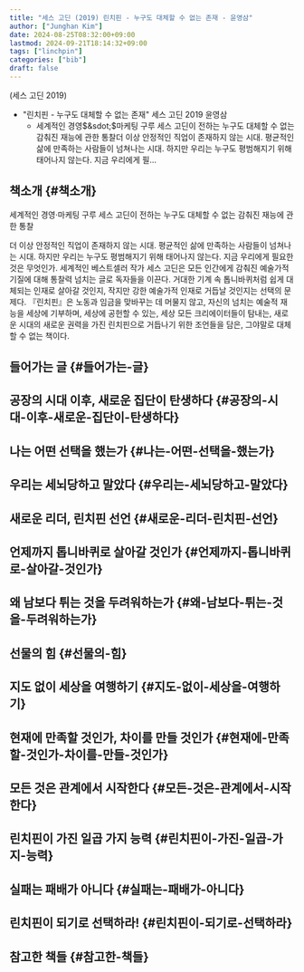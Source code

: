 ```yaml
---
title: "세스 고딘 (2019) 린치핀 - 누구도 대체할 수 없는 존재 - 윤영삼"
author: ["Junghan Kim"]
date: 2024-08-25T08:32:00+09:00
lastmod: 2024-09-21T18:14:32+09:00
tags: ["linchpin"]
categories: ["bib"]
draft: false
---
```


(세스 고딘 2019)

-   "린치핀 - 누구도 대체할 수 없는 존재" 세스 고딘 2019 윤영삼
    -   세계적인 경영$&sdot;$마케팅 구루 세스 고딘이 전하는 누구도 대체할 수 없는 감춰진 재능에 관한 통찰더 이상 안정적인 직업이 존재하지 않는 시대. 평균적인 삶에 만족하는 사람들이 넘쳐나는 시대. 하지만 우리는 누구도 평범해지기 위해 태어나지 않는다. 지금 우리에게 필...


## 책소개 {#책소개}

세계적인 경영·마케팅 구루 세스 고딘이 전하는 누구도 대체할 수 없는 감춰진 재능에 관한 통찰

더 이상 안정적인 직업이 존재하지 않는 시대. 평균적인 삶에 만족하는 사람들이 넘쳐나는 시대. 하지만 우리는 누구도 평범해지기 위해 태어나지 않는다. 지금 우리에게 필요한 것은 무엇인가. 세계적인 베스트셀러 작가 세스 고딘은 모든 인간에게 감춰진 예술가적 기질에 대해 통찰력 넘치는 글로 독자들을 이끈다. 거대한 기계 속 톱니바퀴처럼 쉽게 대체되는 인재로 살아갈 것인지, 작지만 강한 예술가적 인재로 거듭날 것인지는 선택의 문제다. 『린치핀』은 노동과 임금을 맞바꾸는 데 머물지 않고, 자신의 넘치는 예술적 재능을 세상에 기부하며, 세상에 공헌할 수 있는, 세상 모든 크리에이터들이 탐내는, 새로운 시대의 새로운 권력을 가진 린치핀으로 거듭나기 위한 조언들을 담은, 그야말로 대체할 수 없는 책이다.


## 들어가는 글 {#들어가는-글}


## 공장의 시대 이후, 새로운 집단이 탄생하다 {#공장의-시대-이후-새로운-집단이-탄생하다}


## 나는 어떤 선택을 했는가 {#나는-어떤-선택을-했는가}


## 우리는 세뇌당하고 말았다 {#우리는-세뇌당하고-말았다}


## 새로운 리더, 린치핀 선언 {#새로운-리더-린치핀-선언}


## 언제까지 톱니바퀴로 살아갈 것인가 {#언제까지-톱니바퀴로-살아갈-것인가}


## 왜 남보다 튀는 것을 두려워하는가 {#왜-남보다-튀는-것을-두려워하는가}


## 선물의 힘 {#선물의-힘}


## 지도 없이 세상을 여행하기 {#지도-없이-세상을-여행하기}


## 현재에 만족할 것인가, 차이를 만들 것인가 {#현재에-만족할-것인가-차이를-만들-것인가}


## 모든 것은 관계에서 시작한다 {#모든-것은-관계에서-시작한다}


## 린치핀이 가진 일곱 가지 능력 {#린치핀이-가진-일곱-가지-능력}


## 실패는 패배가 아니다 {#실패는-패배가-아니다}


## 린치핀이 되기로 선택하라! {#린치핀이-되기로-선택하라}


## 참고한 책들 {#참고한-책들}
